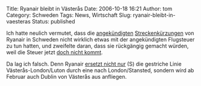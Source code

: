 Title: Ryanair bleibt in Västerås
Date: 2006-10-18 16:21
Author: tom
Category: Schweden
Tags: News, Wirtschaft
Slug: ryanair-bleibt-in-vaesteras
Status: published

Ich hatte neulich vermutet, dass die
[angekündigten](http://www.fiket.de/2006/06/12/weniger-ryanair-fluege-nach-schweden/)
[Streckenkürzungen](http://www.fiket.de/2006/07/11/ryanair-kuerzt-strecken-nach-schweden/)
von Ryanair in Schweden nicht wirklich etwas mit der angekündigten
Flugsteuer zu tun hatten, und zweifelte daran, dass sie rückgängig
gemacht würden, weil die Steuer jetzt [doch nicht
kommt](http://www.fiket.de/2006/09/20/flugsteuer-kommt-nicht/).

Da lag ich falsch. Denn Ryanair [ersetzt nicht
nur](http://www.sr.se/cgi-bin/vastmanland/nyheter/artikel.asp?Artikel=975374)
(S) die gestriche Linie Västerås-London/Luton durch eine nach
London/Stansted, sondern wird ab Februar auch Dublin von Västerås aus
anfliegen.


